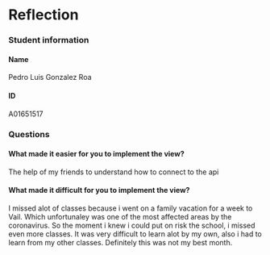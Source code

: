 Reflection
===
### Student information
#### Name
Pedro Luis Gonzalez Roa
#### ID
A01651517

### Questions
#### What made it easier for you to implement the view? 
The help of my friends to understand how to connect to the api
#### What made it difficult for you to implement the view?
I missed alot of classes because i went on a family vacation for a week to Vail. Which unfortunaley was one of the most affected areas by the coronavirus. So the moment i knew i could put on risk the school, i missed even more classes. It was very difficult to learn alot by my own, also i had to learn from my other classes. Definitely this was not my best month.

